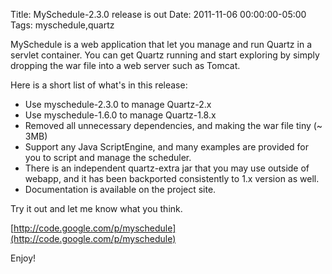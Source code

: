 Title: MySchedule-2.3.0 release is out
Date: 2011-11-06 00:00:00-05:00
Tags: myschedule,quartz


MySchedule is a web application that let you manage and run Quartz in a servlet container. You can get Quartz running and start exploring by simply dropping the war file into a web server such as Tomcat. 

Here is a short list of what's in this release: 

* Use myschedule-2.3.0 to manage Quartz-2.x 
* Use myschedule-1.6.0 to manage Quartz-1.8.x 
* Removed all unnecessary dependencies, and making the war file tiny (~ 3MB) 
* Support any Java ScriptEngine, and many examples are provided for you to script and manage the scheduler. 
* There is an independent quartz-extra jar that you may use outside of webapp, and it has been backported consistently to 1.x version as well. 
* Documentation is available on the project site. 

Try it out and let me know what you think. 

[http://code.google.com/p/myschedule](http://code.google.com/p/myschedule) 

Enjoy! 

